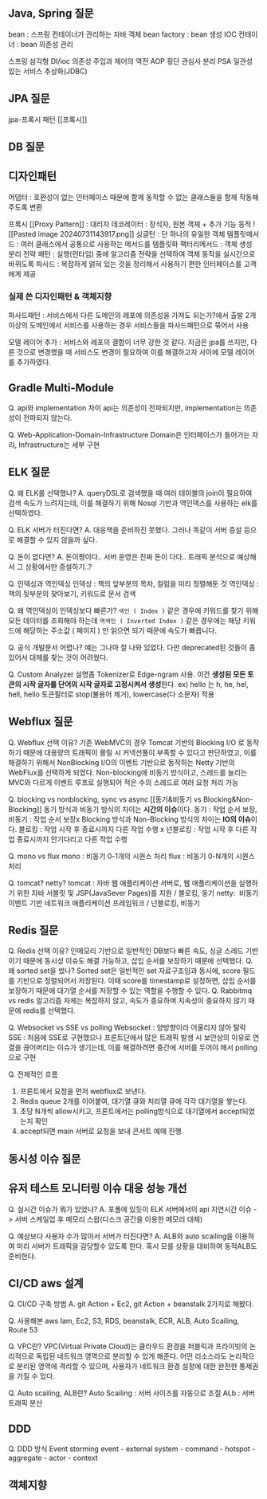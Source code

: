 ## Java, Spring 질문
bean : 스프링 컨테이너가 관리하는 자바 객체
bean factory : bean 생성
IOC 컨테이너 : bean 의존성 관리

스프링 삼각형
DI/ioc 의존성 주입과 제어의 역전
AOP 횡단 관심사 분리
PSA 일관성 있는 서비스 추상화(JDBC)
## JPA 질문
jpa-프록시 패턴
[[프록시]]
## DB 질문

## 디자인패턴
어댑터 : 호환성이 없는 인터페이스 때문에 함께 동작할 수 없는 클래스들을 함께 작동해주도록 변환

프록시 [[Proxy Pattern]] : 대리자
데코레이터 : 장식자, 원본 객체 + 추가 기능 동적
![[Pasted image 20240731143917.png]]
싱글턴 : 단 하나의 유일한 객체
템플릿메서드 : 여러 클래스에서 공통으로 사용하는 메서드를 템플릿화
팩터리메서드 : 객체 생성 분리
전략 패턴 :  실행(런타임) 중에 알고리즘 전략을 선택하여 객체 동작을 실시간으로 바뀌도록
파사드 : 복잡하게 얽혀 있는 것을 정리해서 사용하기 편한 인터페이스를 고객에게 제공

### 실제 쓴 디자인패턴 & 객체지향
파사드패턴 : 서비스에서 다른 도메인의 레포에 의존성을 가져도 되는가?에서 출발
2개 이상의 도메인에서 서비스를 사용하는 경우 서비스들을 파사드패턴으로 묶어서 사용

모델 레이어 추가 : 서비스와 레포의 결합이 너무 강한 것 같다. 지금은 jpa를 쓰지만, 다른 것으로 변경했을 때 서비스도 변경이 필요하여 이를 해결하고자 사이에 모델 레이어를 추가하였다.

## Gradle Multi-Module
Q. api와 implementation 차이
api는 의존성이 전파되지만, implementation는 의존성이 전파되지 않는다.

Q. Web-Application-Domain-Infrastructure
Domain은 인터페이스가 들어가는 자리, Infrastructure는 세부 구현
## ELK 질문
Q. 왜 ELK를 선택했나?
A. queryDSL로 검색했을 때 여러 테이블의 join이 필요하여 검색 속도가 느려지는데, 이를 해결하기 위해 Nosql 기반과 역인덱스를 사용하는 elk를 선택하였다.

Q. ELK 서버가 터진다면?
A. 대응책을 준비하진 못했다. 그러나 똑같이 서버 증설 등으로 해결할 수 있지 않을까 싶다.

Q. 돈이 없다면?
A. 돈이짱이다.. 서버 운영은 진짜 돈이 다다.. 트래픽 분석으로 예상해서 그 상황에서만 증설하기..?

Q. 인덱싱과 역인덱싱
인덱싱 : 책의 앞부분의 목차, 컬럼을 미리 정렬해둔 것
역인덱싱 : 책의 뒷부분의 찾아보기, 키워드로 문서 검색

Q. 왜 역인덱싱이 인덱싱보다 빠른가?
`색인 ( Index )` 같은 경우에 키워드를 찾기 위해 모든 데이터를 조회해야 하는데 `역색인 ( Inverted Index )` 같은 경우에는 해당 키워드에 해당하는 주소값 ( 페이지 ) 만 읽으면 되기 때문에 속도가 빠릅니다.

Q. 공식 개발문서 어렵나?
얘는 그나마 잘 나와 있었다. 다만 deprecated된 것들이 좀 있어서 대체를 찾는 것이 어려웠다.

Q. Custom Analyzer 설명좀
Tokenizer로 Edge-ngram 사용. 이건 **생성된 모든 토큰의 시작 글자를 단어의 시작 글자로 고정시켜서 생성**한다. ex) hello 는 h, he, hel, hell, hello
토큰필터로 stop(불용어 제거), lowercase(다 소문자) 적용
## Webflux 질문
Q. Webflux 선택 이유?
기존 WebMVC의 경우 Tomcat 기반의 Blocking I/O 로 동작하기 때문에 대용량의 트래픽이 몰릴 시 커넥션풀이 부족할 수 있다고 판단하였고, 이를 해결하기 위해서 NonBlocking I/O의 이벤트 기반으로 동작하는 Netty 기반의 WebFlux를 선택하게 되었다.
Non-blocking에 비동기 방식이고, 스레드를 늘리는 MVC와 다르게 이벤트 루프로 실행되어 적은 수의 스레드로 여러 요청 처리 가능

Q. blocking vs nonblocking, sync vs async
[[동기&비동기 vs Blocking&Non-Blocking]]
동기 방식과 비동기 방식의 차이는 **시간의 이슈**이다.
동기 : 작업 순서 보장, 비동기 : 작업 순서 보장x
Blocking 방식과 Non-Blocking 방식의 차이는 **IO의 이슈**이다.
블로킹 : 작업 시작 후 종료시까지 다른 작업 수행 x
넌블로킹 : 작업 시작 후 다른 작업 종료시까지 안기다리고 다른 작업 수행

Q. mono vs flux
mono : 비동기 0-1개의 시퀀스 처리
flux : 비동기 0-N개의 시퀀스 처리

Q. tomcat? netty?
tomcat : 자바 웹 애플리케이션 서버로, 웹 애플리케이션을 실행하기 위한 자바 서블릿 및 JSP(JavaSever Pages)를 지원 / 블로킹, 동기
netty:  비동기 이벤트 기반 네트워크 애플리케이션 프레임워크 / 넌블로킹, 비동기
## Redis 질문
Q. Redis 선택 이유?
인메모리 기반으로 일반적인 DB보다 빠른 속도, 싱글 스레드 기반이기 때문에 동시성 이슈도 해결 가능하고, 삽입 순서를 보장하기 때문에 선택했다.
Q. 왜 sorted set을 썼나?
Sorted set은 일반적인 set 자료구조임과 동시에, score 필드를 기반으로 정렬되어서 저장된다. 이때 score를 timestamp로 설정하면, 삽입 순서를 보장하기 때문에 대기열 순서를 저장할 수 있는 역할을 수행할 수 있다.
Q. Rabbitmq vs redis
알고리즘 자체는 복잡하지 않고, 속도가 중요하며 지속성이 중요하지 않기 때문에 redis를 선택했다.

Q. Websocket vs SSE vs polling
Websocket : 양방향이라 어울리지 않아 탈락
SSE : 처음에 SSE로 구현했으나 프론트단에서 많은 트래픽 발생 시 보안상의 이유로 연결을 끊어버리는 이슈가 생기는데, 이를 해결하려면 중간에 서버를 두어야 해서 polling으로 구현

Q. 전체적인 흐름
1. 프론트에서 요청을 먼저 webflux로 보낸다.
2. Redis queue 2개를 이어붙여, 대기열 큐와 처리열 큐에 각각 대기열을 쌓는다.
3. 초당 N개씩 allow시키고, 프론트에서는 polling방식으로 대기열에서 accept되었는지 확인
4. accept되면 main 서버로 요청을 보내 콘서트 예매 진행

## 동시성 이슈 질문
## 유저 테스트 모니터링 이슈 대응 성능 개선
Q. 실시간 이슈가 뭐가 있었나?
A. 포폴에 있듯이 ELK 서버에서의 api 지연시간 이슈 -> 서버 스케일업 후 메모리 스왑(디스크 공간을 이용한 메모리 대체)

Q. 예상보다 사용자 수가 많아서 서버가 터진다면?
A. ALB와 auto scailing을 이용하여 미리 서버가 트래픽을 감당할수 있도록 한다. 혹시 모를 상황을 대비하여 동적ALB도 준비한다.
## CI/CD aws 설계
Q. CI/CD 구축 방법
A. git Action + Ec2, git Action + beanstalk 2가지로 해봤다.

Q. 사용해본 aws
Iam, Ec2, S3, RDS, beanstalk, ECR, ALB, Auto Scailing, Route 53

Q. VPC란?
VPC(Virtual Private Cloud)는 클라우드 환경을 퍼블릭과 프라이빗의 논리적으로 독립된 네트워크 영역으로 분리할 수 있게 해준다. 어떤 리소스라도 논리적으로 분리된 영역에 격리할 수 있으며, 사용자가 네트워크 환경 설정에 대한 완전한 통제권을 가질 수 있다.

Q. Auto scailing, ALB란?
Auto Scailing : 서버 사이즈를 자동으로 조절
ALb : 서버 트래픽 분산

## DDD
Q. DDD 방식
Event storming
event - external system - command - hotspot - aggregate - actor - context

## 객체지향